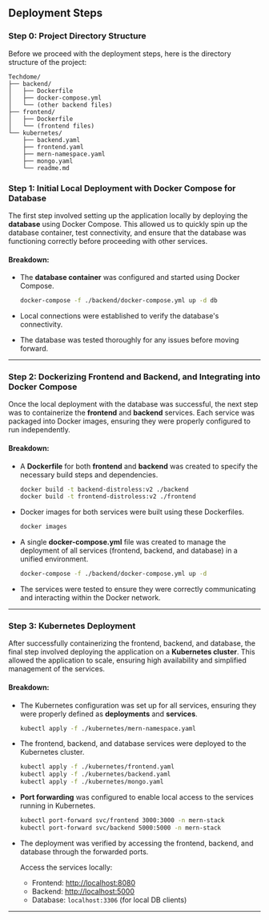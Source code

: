 ## Deployment Steps

### Step 0: Project Directory Structure

Before we proceed with the deployment steps, here is the directory structure of the project:

```plaintext
Techdome/
├── backend/
│   ├── Dockerfile
│   ├── docker-compose.yml
│   └── (other backend files)
├── frontend/
│   ├── Dockerfile
│   └── (frontend files)
└── kubernetes/
    ├── backend.yaml
    ├── frontend.yaml
    ├── mern-namespace.yaml
    ├── mongo.yaml
    └── readme.md 

```

### Step 1: Initial Local Deployment with Docker Compose for Database

The first step involved setting up the application locally by deploying the **database** using Docker Compose. This allowed us to quickly spin up the database container, test connectivity, and ensure that the database was functioning correctly before proceeding with other services.

#### Breakdown:
- The **database container** was configured and started using Docker Compose.

    ```bash
    docker-compose -f ./backend/docker-compose.yml up -d db
    ```

- Local connections were established to verify the database's connectivity.

- The database was tested thoroughly for any issues before moving forward.

---

### Step 2: Dockerizing Frontend and Backend, and Integrating into Docker Compose

Once the local deployment with the database was successful, the next step was to containerize the **frontend** and **backend** services. Each service was packaged into Docker images, ensuring they were properly configured to run independently.

#### Breakdown:
- A **Dockerfile** for both **frontend** and **backend** was created to specify the necessary build steps and dependencies.

    ```bash
    docker build -t backend-distroless:v2 ./backend
    docker build -t frontend-distroless:v2 ./frontend
    ```

- Docker images for both services were built using these Dockerfiles.

    ```bash
    docker images
    ```

- A single **docker-compose.yml** file was created to manage the deployment of all services (frontend, backend, and database) in a unified environment.

    ```bash
    docker-compose -f ./backend/docker-compose.yml up -d
    ```

- The services were tested to ensure they were correctly communicating and interacting within the Docker network.

---

### Step 3: Kubernetes Deployment

After successfully containerizing the frontend, backend, and database, the final step involved deploying the application on a **Kubernetes cluster**. This allowed the application to scale, ensuring high availability and simplified management of the services.

#### Breakdown:
- The Kubernetes configuration was set up for all services, ensuring they were properly defined as **deployments** and **services**.

    ```bash
    kubectl apply -f ./kubernetes/mern-namespace.yaml
    ```

- The frontend, backend, and database services were deployed to the Kubernetes cluster.

    ```bash
    kubectl apply -f ./kubernetes/frontend.yaml
    kubectl apply -f ./kubernetes/backend.yaml
    kubectl apply -f ./kubernetes/mongo.yaml
    ```

- **Port forwarding** was configured to enable local access to the services running in Kubernetes.

    ```bash
    kubectl port-forward svc/frontend 3000:3000 -n mern-stack
    kubectl port-forward svc/backend 5000:5000 -n mern-stack
    ```

- The deployment was verified by accessing the frontend, backend, and database through the forwarded ports.

    Access the services locally:
    - Frontend: [http://localhost:8080](http://localhost:8080)
    - Backend: [http://localhost:5000](http://localhost:5000)
    - Database: `localhost:3306` (for local DB clients)

---

